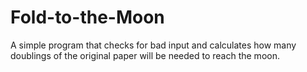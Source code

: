 # Fold-to-the-Moon

A simple program that checks for bad input and calculates how many doublings of the original paper will be needed to reach the moon.
